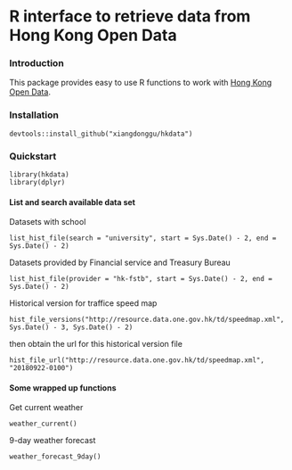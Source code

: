 # R interface to retrieve data from Hong Kong Open Data

### Introduction
This package provides easy to use R functions to work with [Hong Kong Open Data](https://data.gov.hk/en/).

### Installation
```
devtools::install_github("xiangdonggu/hkdata")
```
### Quickstart
```
library(hkdata)
library(dplyr)
```

#### List and search available data set
Datasets with school
```
list_hist_file(search = "university", start = Sys.Date() - 2, end = Sys.Date() - 2)
```

Datasets provided by Financial service and Treasury Bureau
```
list_hist_file(provider = "hk-fstb", start = Sys.Date() - 2, end = Sys.Date() - 2)
```

Historical version for traffice speed map
```
hist_file_versions("http://resource.data.one.gov.hk/td/speedmap.xml", Sys.Date() - 3, Sys.Date() - 2)
```
then obtain the url for this historical version file
```
hist_file_url("http://resource.data.one.gov.hk/td/speedmap.xml", "20180922-0100")
```

#### Some wrapped up functions
Get current weather
```
weather_current()
```

9-day weather forecast
```
weather_forecast_9day()
```


